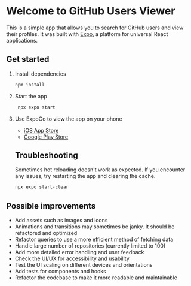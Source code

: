 # Welcome to GitHub Users Viewer

This is a simple app that allows you to search for GitHub users and view their profiles. It was built with [Expo](https://expo.dev/), a platform for universal React applications.

## Get started

1. Install dependencies

   ```bash
   npm install
   ```

2. Start the app

   ```bash
    npx expo start
   ```

3. Use ExpoGo to view the app on your phone

   - [iOS App Store](https://apps.apple.com/app/expo-go/id982107779)
   - [Google Play Store](https://play.google.com/store/apps/details?id=host.exp.exponent)

   ## Troubleshooting

   Sometimes hot reloading doesn't work as expected. If you encounter any issues, try restarting the app and clearing the cache.

   ```bash
   npx expo start-clear
   ```

## Possible improvements

- Add assets such as images and icons
- Animations and transitions may sometimes be janky. It should be refactored and optimized
- Refactor queries to use a more efficient method of fetching data
- Handle large number of repositories (currently limited to 100)
- Add more detailed error handling and user feedback
- Check the UI/UX for accessibility and usability
- Test the UI scaling on different devices and orientations
- Add tests for components and hooks
- Refactor the codebase to make it more readable and maintainable
